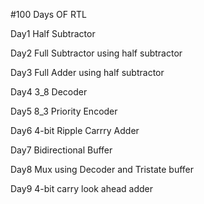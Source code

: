 #100 Days OF RTL

Day1 Half Subtractor

Day2 Full Subtractor using half subtractor

Day3 Full Adder using half subtractor

Day4 3_8 Decoder

Day5 8_3 Priority Encoder

Day6 4-bit Ripple Carrry Adder

Day7 Bidirectional Buffer

Day8 Mux using Decoder and Tristate buffer

Day9 4-bit carry look ahead adder
